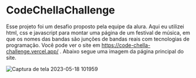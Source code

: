 # CodeChellaChallenge

Esse projeto foi um desafio proposto pela equipe da alura. Aqui eu utilizei html, css e javascript para montar uma página de um festival de música, em que os nomes das bandas são junções de bandas reais com tecnologias de programação. Você pode ver o site em https://code-chella-challenge.vercel.app/ . Abaixo segue uma imagem da página principal do site.

![Captura de tela 2023-05-18 101959](https://github.com/joao2223/CodeChellaChallenge/assets/51519605/ca4ab405-4324-4732-8f50-d08c89beb1f2)

